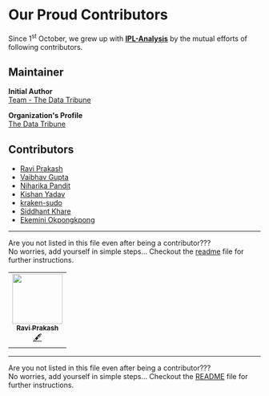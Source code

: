 # Our Proud Contributors

Since 1<sup>st</sup> October, we grew up with [**IPL-Analysis**](https://github.com/Team-thedatatribune/IPL-Analysis) by the mutual efforts of following contributors.  

## Maintainer

**Initial Author**  
[Team - The Data Tribune](https://github.com/Team-thedatatribune/)

**Organization's Profile**  
[The Data Tribune](https://github.com/thedatatribune/)

  
  
## Contributors

* [Ravi Prakash](https://github.com/ravi-prakash1907/)  
* [Vaibhav Gupta](https://github.com/guptavaibhav159/)  
* [Niharika Pandit](https://github.com/niharika412/)  
* [Kishan Yadav](https://github.com/kishanpython/)  
* [kraken-sudo](https://github.com/kraken-sudo/)
* [Siddhant Khare](https://github.com/Siddhant-K-code/)
* [Ekemini Okpongkpong](https://github.com/KemmieKemy)
---

Are you not listed in this file even after being a contributor???  
No worries, add yourself in simple steps... Checkout the [readme](https://github.com/Team-thedatatribune/IPL-Analysis/readme.md) file for further instructions.

<!-- ALL-CONTRIBUTORS-LIST:START - Do not remove or modify this section -->
<!-- prettier-ignore-start -->
<!-- markdownlint-disable -->
<table>
  <tr>
    <td align="center"><a href="https://ravi-prakash1907.gitlab.io/"><img src="https://avatars2.githubusercontent.com/u/38535224?v=4" width="100px;" alt=""/><br /><sub><b>Ravi Prakash</b></sub></a><br /><a href="#content-ravi-prakash1907" title="Content">🖋</a></td>
  </tr>
</table>

<!-- markdownlint-enable -->
<!-- prettier-ignore-end -->
<!-- ALL-CONTRIBUTORS-LIST:END -->  
  
---

Are you not listed in this file even after being a contributor???  
No worries, add yourself in simple steps... Checkout the [README](https://github.com/Team-thedatatribune/IPL-Analysis/blob/master/README.md) file for further instructions.